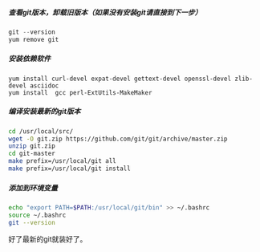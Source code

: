 ##### 查看git版本，卸载旧版本（如果没有安装git请直接到下一步）

```csharp
git --version
yum remove git
```

##### 安装依赖软件



```undefined
yum install curl-devel expat-devel gettext-devel openssl-devel zlib-devel asciidoc
yum install  gcc perl-ExtUtils-MakeMaker
```

##### 编译安装最新的git版本



```bash
cd /usr/local/src/
wget -O git.zip https://github.com/git/git/archive/master.zip
unzip git.zip
cd git-master
make prefix=/usr/local/git all
make prefix=/usr/local/git install
```

##### 添加到环境变量

```bash
echo "export PATH=$PATH:/usr/local/git/bin" >> ~/.bashrc
source ~/.bashrc
git --version
```

好了最新的git就装好了。


